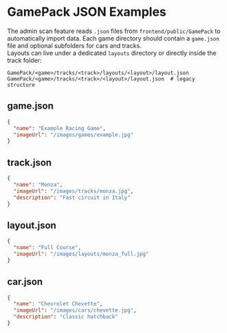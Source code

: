 # GamePack JSON Examples

The admin scan feature reads `.json` files from `frontend/public/GamePack` to automatically import data.
Each game directory should contain a `game.json` file and optional subfolders for cars and tracks.  
Layouts can live under a dedicated `layouts` directory or directly inside the track folder:

```
GamePack/<game>/tracks/<track>/layouts/<layout>/layout.json
GamePack/<game>/tracks/<track>/<layout>/layout.json  # legacy structure
```

## game.json
```json
{
  "name": "Example Racing Game",
  "imageUrl": "/images/games/example.jpg"
}
```

## track.json
```json
{
  "name": "Monza",
  "imageUrl": "/images/tracks/monza.jpg",
  "description": "Fast circuit in Italy"
}
```

## layout.json
```json
{
  "name": "Full Course",
  "imageUrl": "/images/layouts/monza_full.jpg"
}
```

## car.json
```json
{
  "name": "Chevrolet Chevette",
  "imageUrl": "/images/cars/chevette.jpg",
  "description": "Classic hatchback"
}
```
